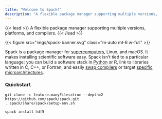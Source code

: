 ```yaml
---
title: "Welcome to Spack!"
description: "A flexible package manager supporting multiple versions, configurations, platforms, and compilers."
---
```


{{< lead >}}
A flexible package manager supporting multiple versions, platforms, and compilers.
{{< /lead >}}

{{< figure src="imgs/spack-banner.svg" class="m-auto mt-6 w-full" >}}

Spack is a package manager for
[supercomputers](https://en.wikipedia.org/wiki/Supercomputer), Linux, and
macOS.  It makes installing scientific software easy.  Spack isn't tied
to a particular language; you can build a software stack in
[Python](https://spack.readthedocs.io/en/latest/basic_usage.html#extensions-python-support)
or R, link to libraries written in C, C++, or Fortran, and easily [swap
compilers](https://spack.readthedocs.io/en/latest/getting_started.html#compiler-configuration)
or target [specific
microarchitectures](https://spack.readthedocs.io/en/latest/basic_usage.html#support-for-specific-microarchitectures).

### Quickstart
```shell
git clone -c feature.manyFiles=true --depth=2 https://github.com/spack/spack.git
. spack/share/spack/setup-env.sh
```
```shell
spack install hdf5
```

